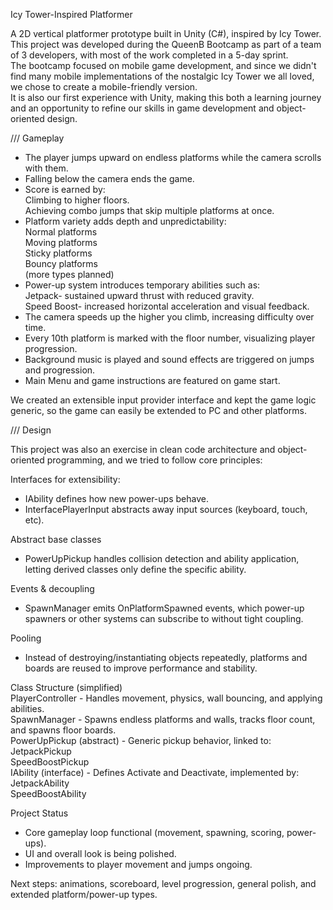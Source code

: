 Icy Tower-Inspired Platformer

A 2D vertical platformer prototype built in Unity (C#), inspired by Icy Tower.  
This project was developed during the QueenB Bootcamp as part of a team of 3 developers, with most of the work completed in a 5-day sprint.  
The bootcamp focused on mobile game development, and since we didn't find many mobile implementations of the nostalgic Icy Tower we all loved, we chose to create a mobile-friendly version.  
It is also our first experience with Unity, making this both a learning journey and an opportunity to refine our skills in game development and object-oriented design.

/// Gameplay

* The player jumps upward on endless platforms while the camera scrolls with them.  
* Falling below the camera ends the game.  
* Score is earned by:  
  Climbing to higher floors.  
  Achieving combo jumps that skip multiple platforms at once.  
* Platform variety adds depth and unpredictability:  
  Normal platforms  
  Moving platforms  
  Sticky platforms  
  Bouncy platforms  
(more types planned)  
* Power-up system introduces temporary abilities such as:  
Jetpack- sustained upward thrust with reduced gravity.  
Speed Boost- increased horizontal acceleration and visual feedback.  
* The camera speeds up the higher you climb, increasing difficulty over time.  
* Every 10th platform is marked with the floor number, visualizing player progression.
* Background music is played and sound effects are triggered on jumps and progression.  
* Main Menu and game instructions are featured on game start.

We created an extensible input provider interface and kept the game logic generic, so the game can easily be extended to PC and other platforms.

/// Design   

This project was also an exercise in clean code architecture and object-oriented programming, and we tried to follow core principles:  

Interfaces for extensibility:
- IAbility defines how new power-ups behave.
- InterfacePlayerInput abstracts away input sources (keyboard, touch, etc).

Abstract base classes
- PowerUpPickup handles collision detection and ability application, letting derived classes only define the specific ability.

Events & decoupling
- SpawnManager emits OnPlatformSpawned events, which power-up spawners or other systems can subscribe to without tight coupling.

Pooling
- Instead of destroying/instantiating objects repeatedly, platforms and boards are reused to improve performance and stability.

Class Structure (simplified)   
PlayerController - Handles movement, physics, wall bouncing, and applying abilities.  
SpawnManager - Spawns endless platforms and walls, tracks floor count, and spawns floor boards.  
PowerUpPickup (abstract) - Generic pickup behavior, linked to:  
  JetpackPickup  
  SpeedBoostPickup  
IAbility (interface) - Defines Activate and Deactivate, implemented by: 
  JetpackAbility  
  SpeedBoostAbility  

Project Status
- Core gameplay loop functional (movement, spawning, scoring, power-ups).
- UI and overall look is being polished.
- Improvements to player movement and jumps ongoing.

Next steps: animations, scoreboard, level progression, general polish, and extended platform/power-up types.
